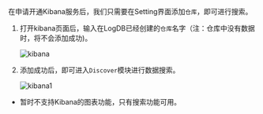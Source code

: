 

在申请开通Kibana服务后，我们只需要在Setting界面添加`仓库`，即可进行搜索。

1. 打开kibana页面后，输入在LogDB已经创建的`仓库`名字（注：仓库中没有数据时，将不会添加成功)。

	![kibana](http://oji8s4dhx.bkt.clouddn.com/kibana-guide-1.jpeg)

2. 添加成功后，即可进入`Discover`模块进行数据搜索。

	
	![kibana1](http://oji8s4dhx.bkt.clouddn.com/discover.jpeg)


* 暂时不支持Kibana的图表功能，只有搜索功能可用。

